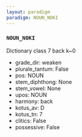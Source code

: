 ```yaml
---
layout: paradigm
paradigm: NOUN_NOKI
---
```

### ` NOUN_NOKI `

Dictionary class 7 back k~0
* grade_dir: weaken
* plurale_tantum: False
* pos: NOUN
* stem_diphthong: None
* stem_vowel: None
* upos: NOUN
* harmony: back
* kotus_av: D
* kotus_tn: 7
* clitics: False
* possessive: False
